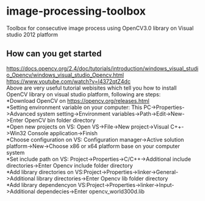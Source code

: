 # image-processing-toolbox
Toolbox for consecutive image process using OpenCV3.0 library on Visual studio 2012 platform

## How can you get started
https://docs.opencv.org/2.4/doc/tutorials/introduction/windows_visual_studio_Opencv/windows_visual_studio_Opencv.html<br />
https://www.youtube.com/watch?v=l4372qtZ4dc<br />
Above are very useful tutorial webisites which tell you how to install OpenCV library on visual studio platform, following are steps:<br />
*Download OpenCV on https://opencv.org/releases.html<br />
*Setting environment variable on your computer: This PC->Properties->Advanced system setting->Environment variables->Path->Edit->New->Enter OpenCV bin folder directory<br />
*Open new projects on VS: Open VS->File->New project->Visual C++->Win32 Console application->Finish<br />
*Choose configuration on VS: Configuration manager->Active solution platform->New->Choose x86 or x64 platform base on your computer system<br />
*Set include path on VS: Project->Properties->C/C++->Additional include directories->Enter Opencv include folder directory<br />
*Add library directories on VS:Project->Properties->linker->General->Additional library directories->Enter Opencv lib folder directory<br />
*Add library dependencyon VS:Project->Properties->linker->Input->Additional dependecies->Enter opencv_world300d.lib<br />
